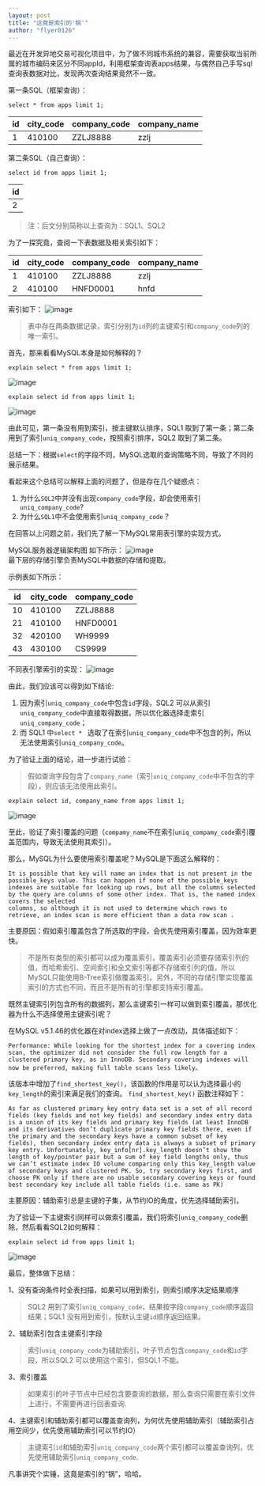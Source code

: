 ```yaml
---
layout: post
title: "这竟是索引的'锅'"
author: "flyer0126"
---
```


最近在开发异地交易可视化项目中，为了做不同城市系统的兼容，需要获取当前所属的城市编码来区分不同appId，利用框架查询表apps结果，与偶然自己手写sql查询表数据对比，发现两次查询结果竟然不一致。  

第一条SQL（框架查询）：  

```
select * from apps limit 1;
```

id  | city_code | company_code | company_name 
--- | --------- | ------------ | ------------
1   | 410100    | ZZLJ8888     | zzlj

第二条SQL（自己查询）：  

```
select id from apps limit 1;
```

id  | 
--- |
2   |

> 注：后文分别简称以上查询为：SQL1、SQL2

为了一探究竟，查阅一下表数据及相关索引如下：

id  | city_code | company_code | company_name
--- | --------- | ------------ | ------------
1   | 410100    | ZZLJ8888     | zzlj
2   | 410100    | HNFD0001     | hnfd

索引如下：
![image](./images/indexs.png)

> 表中存在两条数据记录，索引分别为`id`列的主键索引和`company_code`列的唯一索引。  

首先，那来看看MySQL本身是如何解释的？

```
explain select * from apps limit 1;
```
![image](./images/explain_1.png)

```
explain select id from apps limit 1;
```
![image](./images/explain_2.png)

由此可见，第一条没有用到索引，按主键默认排序，SQL1 取到了第一条；第二条用到了索引`uniq_company_code`，按照索引排序，SQL2 取到了第二条。

总结一下：根据`select`的字段不同，MySQL选取的查询策略不同，导致了不同的展示结果。

看起来这个总结可以解释上面的问题了，但是存在几个疑惑点：  

1. 为什么`SQL2`中并没有出现`company_code`字段，却会使用索引`uniq_company_code`?  
2. 为什么`SQL1`中不会使用索引`uniq_company_code`？

在回答以上问题之前，我们先了解一下MySQL常用表引擎的实现方式。 

MySQL服务器逻辑架构图 如下所示：
![image](./images/mysql.png)  
最下层的存储引擎负责MySQL中数据的存储和提取。

示例表如下所示：

id   | city_code | company_code 
---- | --------- | ------------
10   | 410100    | ZZLJ8888
21   | 410100    | HNFD0001
32   | 420100    | WH9999
43   | 430100    | CS9999

不同表引擎索引的实现：
![image](./images/index_store.png)

由此，我们应该可以得到如下结论: 

1. 因为索引`uniq_company_code`中包含`id`字段，SQL2 可以从索引`uniq_company_code`中直接取得数据，所以优化器选择走索引`uniq_company_code`；  
2. 而 SQL1 中`select * ` 选取了在索引`uniq_company_code`中不包含的列，所以无法使用索引`uniq_company_code`。 

为了验证上面的结论，进一步进行试验：
> 假如查询字段包含了`company_name`（索引`uniq_compamy_code`中不包含的字段），则应该无法使用此索引。

```
explain select id, company_name from apps limit 1;
```
![image](./images/explain_3.png)

至此，验证了索引覆盖的问题（`compamy_name`不在索引`uniq_compamy_code`索引覆盖范围内，导致无法使用其索引）。

那么，MySQL为什么要使用索引覆盖呢？MySQL是下面这么解释的：

```
It is possible that key will name an index that is not present in the possible_keys value. This can happen if none of the possible_keys indexes are suitable for looking up rows, but all the columns selected by the query are columns of some other index. That is, the named index covers the selected 
columns, so although it is not used to determine which rows to retrieve, an index scan is more efficient than a data row scan .
```
主要原因：假如索引覆盖包含了所选取的字段，会优先使用索引覆盖，因为效率更快。

> 不是所有类型的索引都可以成为覆盖索引，覆盖索引必须要存储索引列的值，而哈希索引、空间索引和全文索引等都不存储索引列的值，所以MySQL只能使用B-Tree索引做覆盖索引。另外，不同的存储引擎实现覆盖索引的方式也不同，而且不是所有的引擎都支持索引覆盖。

既然主键索引列包含所有的数据列，那么主键索引一样可以做到索引覆盖，那优化器为什么不选择使用主键索引呢？

在MySQL v5.1.46的优化器在对index选择上做了一点改动，具体描述如下：

```
Performance: While looking for the shortest index for a covering index scan, the optimizer did not consider the full row length for a clustered primary key, as in InnoDB. Secondary covering indexes will now be preferred, making full table scans less likely。
```

该版本中增加了`find_shortest_key()`，该函数的作用是可以认为选择最小的`key_length`的索引来满足我们的查询。
`find_shortest_key()` 函数注释如下：

```
As far as clustered primary key entry data set is a set of all record fields (key fields and not key fields) and secondary index entry data is a union of its key fields and primary key fields (at least InnoDB and its derivatives don’t duplicate primary key fields there, even if the primary and the secondary keys have a common subset of key fields), then secondary index entry data is always a subset of primary key entry. Unfortunately, key_info[nr].key_length doesn’t show the length of key/pointer pair but a sum of key field lengths only, thus we can’t estimate index IO volume comparing only this key_length value of secondary keys and clustered PK. So, try secondary keys first, and choose PK only if there are no usable secondary covering keys or found best secondary key include all table fields (i.e. same as PK)
```
主要原因：辅助索引总是主键的子集，从节约IO的角度，优先选择辅助索引。

为了验证一下主键索引同样可以做索引覆盖，我们将索引`uniq_company_code`删除，然后看看SQL2如何解释：

```
explain select id from apps limit 1;
```

![image](./images/explain_4.png)


最后，整体做下总结：  

1、没有查询条件时全表扫描，如果可以用到索引，则索引顺序决定结果顺序
> SQL2 用到了索引`uniq_company_code`，结果按字段`company_code`顺序返回结果；SQL1 没有用到索引，按默认主键`id`顺序返回结果。

2、辅助索引包含主键索引字段
> 索引`uniq_company_code`为辅助索引，叶子节点包含`company_code`和`id`字段，所以SQL2 可以使用这个索引，但SQL1 不能。

3、索引覆盖
> 如果索引的叶子节点中已经包含要查询的数据，那么查询只需要在索引文件上进行，不需要再进行回表查询.

4、主键索引和辅助索引都可以覆盖查询列，为何优先使用辅助索引（辅助索引占用空间少，优先使用辅助索引可以节约IO）
> 主键索引`id`和辅助索引`uniq_company_code`两个索引都可以覆盖查询列，优先使用辅助索引`uniq_company_code`.


凡事讲究个实锤，这竟是索引的“锅”，哈哈。



